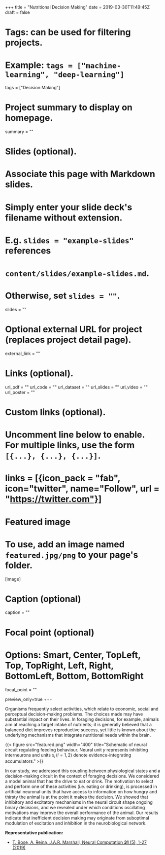 +++
title = "Nutritional Decision Making"
date = 2019-03-30T11:49:45Z
draft = false

# Tags: can be used for filtering projects.
# Example: `tags = ["machine-learning", "deep-learning"]`
tags = ["Decision Making"]

# Project summary to display on homepage.
summary = ""

# Slides (optional).
#   Associate this page with Markdown slides.
#   Simply enter your slide deck's filename without extension.
#   E.g. `slides = "example-slides"` references 
#   `content/slides/example-slides.md`.
#   Otherwise, set `slides = ""`.
slides = ""

# Optional external URL for project (replaces project detail page).
external_link = ""

# Links (optional).
url_pdf = ""
url_code = ""
url_dataset = ""
url_slides = ""
url_video = ""
url_poster = ""

# Custom links (optional).
#   Uncomment line below to enable. For multiple links, use the form `[{...}, {...}, {...}]`.
# links = [{icon_pack = "fab", icon="twitter", name="Follow", url = "https://twitter.com"}]

# Featured image
# To use, add an image named `featured.jpg/png` to your page's folder. 
[image]
  # Caption (optional)
  caption = ""

  # Focal point (optional)
  # Options: Smart, Center, TopLeft, Top, TopRight, Left, Right, BottomLeft, Bottom, BottomRight
  focal_point = ""
  
  preview_only=true
+++

Organisms frequently select activities,
which relate to economic, social and perceptual decision-making problems.
The choices made may have substantial impact on their lives.
In foraging decisions, for example,
animals aim at reaching a target intake of nutrients;
it is generally believed
that a balanced diet improves reproductive success,
yet little is known about the underlying mechanisms
that integrate nutritional needs within the brain.

{{< figure src="featured.png" width="400" title="Schematic of neural circuit regulating feeding behaviour. Neural unit $y$ represents inhibiting interneurons and units $x_i \, (i=1,2)$ denote evidence-integrating accumulators." >}}

In our study, we addressed this coupling between
physiological states and a decision-making circuit 
in the context of foraging decisions.
We considered 
a model animal that has the drive to eat or drink.
The motivation to select and perform one 
of these activities (i.e. eating or drinking),
is processed in artificial neuronal units
that have access to information on how hungry and thirsty the animal is 
at the point it makes the decision.
We showed that inhibitory and excitatory mechanisms 
in the neural circuit shape ongoing binary
decisions, and we revealed under which conditions 
oscillating motivations may improve 
the overall performance of the animal.
Our results indicate that inefficient decision making
may originate from suboptimal modulation of excitation 
and inhibition in the neurobiological network.

**Representative publication:** 

- [T. Bose, A. Reina, J.A.R. Marshall, Neural Computation **31** (5), 1-27 (2019)](/publication/inhibition-and-excitation-shape-activity-selection/)
